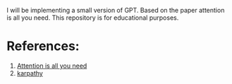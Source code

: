 I will be implementing a small version of GPT. Based on the paper attention is all you need.
This repository is for educational purposes.
# References:
1. [Attention is all you need](https://arxiv.org/abs/1706.03762)
2. [karpathy](https://github.com/karpathy)

